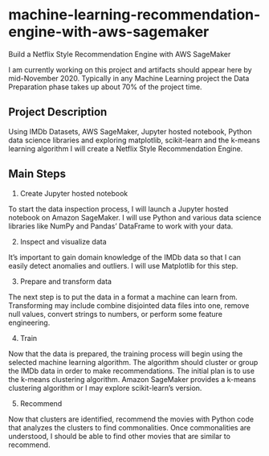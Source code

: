 # machine-learning-recommendation-engine-with-aws-sagemaker
Build a Netflix Style Recommendation Engine with AWS SageMaker

I am currently working on this project and artifacts should appear here by mid-November 2020.  Typically in any Machine Learning project the Data Preparation phase takes up about 70% of the project time.

Project Description
-------------------
Using IMDb Datasets, AWS SageMaker, Jupyter hosted notebook, Python data science libraries and exploring matplotlib, scikit-learn and the k-means learning algorithm I will create a Netflix Style Recommendation Engine.

Main Steps
----------
1. Create Jupyter hosted notebook

To start the data inspection process, I will launch a Jupyter hosted notebook on Amazon SageMaker. I will use Python and various data science libraries like NumPy and Pandas’ DataFrame to work with your data.

2. Inspect and visualize data

It’s important to gain domain knowledge of the IMDb data so that I can easily detect anomalies and outliers. I will use Matplotlib for this step.

3. Prepare and transform data

The next step is to put the data in a format a machine can learn from. Transforming may include combine disjointed data files into one, remove null values, convert strings to numbers, or perform some feature engineering.

4. Train

Now that the data is prepared, the training process will begin using the selected machine learning algorithm. The algorithm should cluster or group the IMDb data in order to make recommendations. The initial plan is to use the k-means clustering algorithm. Amazon SageMaker provides a k-means clustering algorithm or I may explore scikit-learn’s version.

5. Recommend

Now that clusters are identified, recommend the movies with Python code that analyzes the clusters to find commonalities. Once commonalities are understood, I should be able to find other movies that are similar to recommend.


